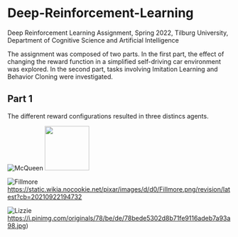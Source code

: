 # Deep-Reinforcement-Learning
Deep Reinforcement Learning Assignment, Spring 2022, Tilburg University, Department of Cognitive Science and Artificial Intelligence

The assignment was composed of two parts. In the first part, the effect of changing the reward function in a simplified self-driving car environment was explored. In the second part, tasks involving Imitation Learning and Behavior Cloning were investigated. 

## Part 1
The different reward configurations resulted in three distincs agents. 

![McQueen](https://i.dlpng.com/static/png/6345336_preview.png)
<img src="https://i.dlpng.com/static/png/6345336_preview.png" width="100">

![Fillmore](https://static.wikia.nocookie.net/worldofcarsdrivein/images/d/d0/Fillmore.png/revision/latest?cb=20111006075558)
https://static.wikia.nocookie.net/pixar/images/d/d0/Fillmore.png/revision/latest?cb=20210922194732

![Lizzie](https://static.wikia.nocookie.net/disney/images/3/31/Lizzie.png/revision/latest?cb=20151222133758)
https://i.pinimg.com/originals/78/be/de/78bede5302d8b71fe9116adeb7a93a98.jpg)


